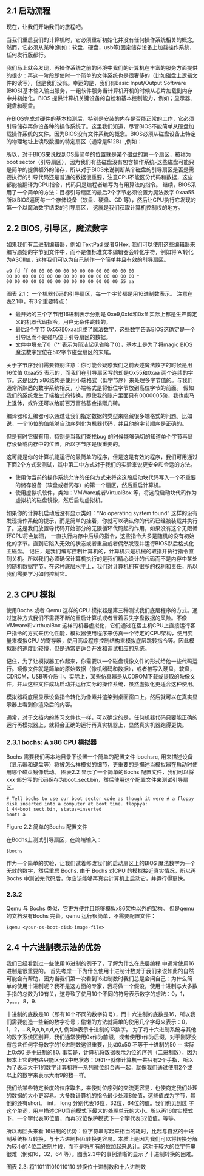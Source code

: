 ## 2.1 启动流程
现在，让我们开始我们的旅程吧。

当我们重启我们的计算机时，它必须重新初始化并没有任何操作系统相关的概念, 然而，它必须从某种(例如：软盘，硬盘，usb等)固定储存设备上加载操作系统，任何发行版都行。

我们马上就会发现，再操作系统之前的环境中我们的计算机在丰富的服务方面提供的很少：再这一阶段即使时一个简单的文件系统也是很奢侈的（比如磁盘上逻辑文件的读写），但是我们没有。幸运的是，我们有Basic Input/Output Software (BIOS)基本输入输出服务，一组软件服务当计算机开机的时候从芯片加载到内存中并初始化。BIOS 提供计算机关键设备的自检和基本控制能力，例如；显示器、键盘和硬盘。

在BIOS完成对硬件的基本检测后，特别是安装的内存是否能正常的工作，它必须引导储存再你设备种的操作系统了。这里我们知道，尽管BIOS不能简单从硬盘加载操作系统的文件。因为BIOS没有文件系统的概念。BIOS必须从磁盘设备上特定的物理地址上读取数据的特定扇区（通常是512B）,例如：

所以，对于BIOS来说找到OS最简单的位置就是某个磁盘的第一个扇区，被称为 boot sector（引导扇区），因为我们有些磁盘没有包含操作系统-这些磁盘可能只是简单的提供额外的储存，所以对于BIOS来说判断某个磁盘的引导扇区是否是需要执行的引导代码还是普通的数据很重要，注意CPU不能区分代码和数据，这些都能被翻译为CPU指令，代码只是编程者编写为有用算法的指令。
继续，BIOS采用了一个简单的方法：目标引导扇区的最后2个字节必须设置为魔法数字 0xaa55. 所以BIOS遍历每一个存储设备（软盘、硬盘、CD 等），然后让CPU执行它发现的第一个以魔法数字结束的引导扇区，
这就是我们获取计算机控制权的地方。

## 2.2 BIOS, 引导区，魔法数字
如果我们有二进制编辑器，例如 TextPad 或者GHex, 我们可以使用这些编辑器来编写原始的字节到文件中，而不是像标准文本编辑器会转化字符，例如将'A'转化为ASCII值，这样我们可以为自己制作一个简单并且有效的引导扇区。
```
e9 fd ff 00 00 00 00 00 00 00 00 00 00 00 00 00
00 00 00 00 00 00 00 00 00 00 00 00 00 00 00 00 *
00 00 00 00 00 00 00 00 00 00 00 00 00 00 55 aa
```
图表 2.1： 一个机器代码的引导扇区，每一个字节都是用16进制数表示。
注意在表2.1中，有3个重要特点：
* 最开始的三个字节用16进制表示分别是 0xe9,0xfd和0xff 实际上都是生产商定义的机器代码指令，用户无条件跳转的。
* 最后2个字节 0x55和0xaa组成了魔法数字，这些数字告诉BIOS这确定是一个引导区而不是碰巧位于引导扇区的数据。
* 文件中填充了0（'*'表示为简洁起见省略了0），基本上是为了将magic BIOS魔法数字定位在512字节磁盘扇区的末尾。


关于字节序我们需要特别注意：你可能会疑惑我们之前表述魔法数字的时候是用16位值 0xaa55 表示的，而我们在引导扇区写的却是Ox55和0xaa 两个连续的字节。这是因为 x86结构是使用小端格式（低字节序）来处理多字节值的。与我们通常所熟悉的数字系统相反，小端格式是将低位字节放到高位字节的前面。
假如我们的系统发生了端格式的转换，即使我的账户里面只有0000005磅，我也能马上退休，或许还可以给前百万富翁基金捐赠几磅。

编译器和汇编器可以通过让我们指定数据的类型来隐藏很多端格式的问题。比如说，一个16位的值能够自动序列化为机器代码，并且他的字节顺序是正确的。

但是有时它很有用，特别是当我们查找bug 的时候能够确切的知道单个字节再储存设备或内存中的位置，所以字节序是很重要的。

这可能是你的计算机能运行的最简单的程序，但是这是有效的程序，我们可用通过下面2个方式来测试，其中第二中方式对于我们的实验来说更安全和合适的方法。

* 使用你当前的操作系统允许的任何方式来将这这段启动块代码写入一个不重要的储存设备（软盘或者闪存）的第一个扇区，然后重启计算机。
* 使用虚拟机软件，类如：VMWare或者VirtualBox 等，将这段启动块代码作为虚拟机的磁盘镜像，然后启动虚拟机。


如果你的计算机启动后没有显示类如：“No operating system found” 这样的没有发现操作系统的提示，而是简单的挂着，你就可以确认你的代码已经被装载并执行了。这是我们放置导代码开始部分的无限循环代码起的作用，如果没有这个无限循环CPU将会崩溃，
一直执行内存中后续的指令，这些指令大多是随机的没有初始化的字节。直到它陷入无效的状态或者重启或者偶然发现并运行BIOS然后格式化主磁盘。
记住，是我们编写控制计算机的，计算机只是机械的取指并执行指令直到关机。所以我们必须确保计算机执行的是我们精心设计的代码而不是内存中某处的随机数据字节。在这种底层水平上，我们对计算机拥有很多的权利和责任，所以我们需要学习如何控制它。

## 2.3 CPU 模拟
使用Bochs 或者 Qemu 这样的CPU 模拟器是第三种测试我们底层程序的方式。通过这种方式我们不需要不断的重启计算机或者冒着丢失字盘数据的风险。不像VMware和virthualBox 这样的机器虚拟化，它们通过在宿主机CPU上直接运行客户指令的方式来优化性能，模拟器使用程序来仿真一个特定的CPU架构，使用变量来模拟CPU 的寄存器，使用高级程序控制结构来模拟底层跳转指令等。因此模拟器的速度比较慢，但是通常更适合开发和调试相应的系统。

记住，为了让模拟器工作起来，你需要以一个磁盘镜像文件的形式给他一些代码运行。镜像文件就是简单的原始数据（像机器码和数据），或者被写入硬盘，软盘，CDROM，USB等介质中。实际上，某些仿真器是从CDROM下载或提取的映像文件，并从这些文件成功启动并运行实际的操作系统，虽然虚拟化更适合这种使用。

模拟器将底层显示设备指令转化为像素并渲染到桌面窗口上。然后就可以在真实显示器上看到你渲染后的内容。

通常，对于文档内的练习文件也一样，可以确定的是，任何机器代码只要能正确的运行再模拟器上，就将会正确的运行再真实机器上，显然真实机器跑得更快。


### 2.3.1 bochs: A x86 CPU 模拟器
Bochs 需要我们再本地目录下设置一个简单的配置文件-bochsrc, 用来描述设备（显示器和键盘等）将被怎么样模拟的细节，更重要的是描述当模拟器在启动时使用哪个磁盘镜像启动。
图表2.2 显示了一个简单的Bochs 配置文件，我们可以将 xxx 部分写的代码保存为boot_sect.bin，然后使用这个配置文件来测试引导扇区。

```
# Tell bochs to use our boot sector code as though it were # a floppy disk inserted into a computer at boot time. floppya: 1_44=boot_sect.bin, status=inserted
boot: a

```
Figure 2.2 简单的Bochs 配置文件

在Bochs上测试引导扇区，在终端输入：
```
$bochs
```
作为一个简单的实验，让我们试着修改我们的启动扇区上的BIOS 魔法数字为一个无效的数字，然后重启 Bochs.
由于 Bochs 对CPU 的模拟接近真实情况，所以再Bochs 中测试完代码后，你应该能够再真实计算机上启动它，并运行得更快。

### 2.3.2

Qemu 与 Bochs 类似，它更方便并且能够模拟x86架构以外的架构。
但是qemu 的文档没有Bochs 完善。qemu 运行很简单，不需要配置文件：
```
$qemu <your-os-boot-disk-image-file>

```

## 2.4 十六进制表示法的优势
我们已经看到过一些使用16进制的例子了，了解为什么在底层编程
中通常使用16进制是很重要的。
首先考虑一下为什么使用十进制计数对于我们来说如此的自然可能会有帮助，因为当我们第一次看到16进制数时我们总是会问自己：为什么简单的使用十进制呢？我不是这方面的专家，我将做一个假设，使用十进制与大多数手指的总数为10有关，这导致了使用10个不同的符号表示数字的想法：0，1，2，。。。8，9.

十进制的底数是10（即有10个不同的数字符号），而十六进制的底数是16，所以我们需要创造一些新的数字符号；偷懒的方法就简单的使用几个字母来表示：0，1，2，...8,9,a,b,c,d,e,f, 例如a表示十进制的13数字。
为了将十六进制系统与其他的数字系统区别开，我们通常使用0x作为前缀，或者使用h作为后缀，对于刚好没有包含任何字母数字的16进制数这很重要，比如0x50 不等于十进制的50 -- 实际上0x50 是十进制的80.
事实是，计算机将数据表示为位的序列（二进制数），因为根本上它的电路只能区分2中电状态：0和1--就像计算机一共只有2个手指，所以为了表示大于1的数字计算机将一系列微位组合再一起，就像我们通过使用2个或以上的数字来表示大雨9的数一样。

我们给某些特定长度的位序取名，来使对位序列的交流更容易，也使商定我们处理的数据的大小更容易。大多数计算机的指令最少处理8位值，这些值成为字节，其他的还有short， int， long 分别代表16位，32位，64位的值。我们也见到过 字 这个单词，用户描述CPU当前模式下最大的处理单元的大小。所以再16位实模式下，一个字代表16位值，而再32位保护模式下一个字代表32位值，等等。

所以再回头来看 16进制的优势：位字符串写起来相当的耗时，比起与自然的十进制系统相互转换，与十六进制相互转换更容易。本质上是因为我们可以将转换分解为较小的4位二进制片段，而不是将所有的位加起来总计。这对于较大的位字符串很难（例如16，32，64 等）。图表2.3中的事例清晰的显示了十进制转换的困难。

图表 2.3: 将1101111010110110 转换位十进制数和十六进制数


